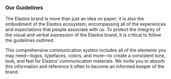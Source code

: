 ### Our Guidelines
The Elastos brand is more than just an idea on paper; it is also the embodiment of the Elastos ecosystem, encompassing all of the experiences and expectations that people associate with us. To protect the integrity of the visual and verbal expression of the Elastos brand, it is critical to follow the guidelines outlined.

This comprehensive communication system includes all of the elements you may need—logos, typefaces, colors, and more—to create a consistent tone, look, and feel for Elastos’ communication materials. We invite you to absorb this information and reference it often to become an informed keeper of the brand.
